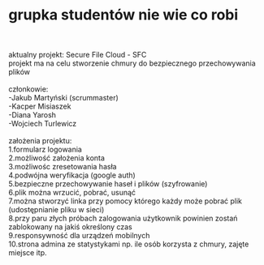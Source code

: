 <h1>grupka studentów nie wie co robi</h1><br>
<br>
aktualny projekt: Secure File Cloud - SFC<br>
projekt ma na celu stworzenie chmury do bezpiecznego przechowywania plików<br>
<br>
członkowie:<br>
-Jakub Martyński (scrummaster)<br>
-Kacper Misiaszek<br>
-Diana Yarosh<br>
-Wojciech Turlewicz<br>
<br>
założenia projektu:<br>
1.formularz logowania<br>
2.możliwość założenia konta<br>
3.możliwośc zresetowania hasła<br>
4.podwójna weryfikacja (google auth)<br>
5.bezpieczne przechowywanie haseł i plików (szyfrowanie)<br>
6.plik można wrzucić, pobrać, usunąć<br>
7.można stworzyć linka przy pomocy którego każdy może pobrać plik (udostępnianie pliku w sieci)<br>
8.przy paru złych próbach zalogowania użytkownik powinien zostań zablokowany na jakiś określony czas<br>
9.responsywność dla urządzeń mobilnych<br>
10.strona admina ze statystykami np. ile osób korzysta z chmury, zajęte miejsce itp.<br>
